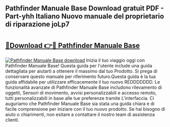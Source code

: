 ## Pathfinder Manuale Base Download gratuit PDF - Part-yhh Italiano Nuovo manuale del proprietario di riparazione joLp7

# <h2><a href="http://dfaft7.blite.top/?on=Pathfinder+Manuale+Base">🔗Download 👉🔴 Pathfinder Manuale Base</a></h2>

[![Pathfinder Manuale Base download](https://i.imgur.com/lujVjoI.png)](http://dfaft7.blite.top/?on=Pathfinder+Manuale+Base)
Inizia il tuo viaggio oggi con Pathfinder Manuale Base! Questa guida per l'utente include una guida dettagliata per aiutarti a ottenere il massimo dal tuo Prodotto. Si prega di conservare questo manuale per riferimento futuro.Questa guida è la tua guida affidabile per utilizzare efficacemente il tuo nuovo REDDDDDDD. Le funzionalità avanzate di Pathfinder Manuale Base includono rilevamento di oggetti, Sensori di movimento, avvisi personalizzabili e accesso remoto, tutti personalizzabili in base alle tue preferenze tramite L'interfaccia. Ci auguriamo che Pathfinder Manuale Base sia stata una guida chiara e di facile comprensione per iniziare con il tuo nuovo prodotto. Se hai bisogno di aiuto o chiarimenti, non esitare a contattare il nostro team di assistenza clienti.

